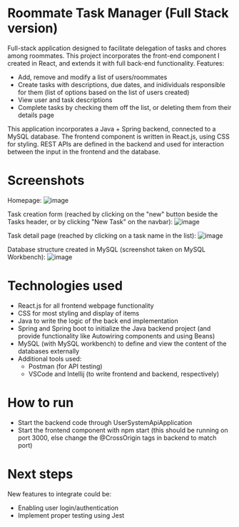 # Roommate Task Manager (Full Stack version)
Full-stack application designed to facilitate delegation of tasks and chores among roommates. This project incorporates the front-end component I created in React, and extends it with full back-end functionality. Features: 
- Add, remove and modify a list of users/roommates
- Create tasks with descriptions, due dates, and inidividuals responsible for them (list of options based on the list of users created)
- View user and task descriptions
- Complete tasks by checking them off the list, or deleting them from their details page

This application incorporates a Java + Spring backend, connected to a MySQL database. The frontend component is written in React.js, using CSS for styling. REST APIs are defined in the backend and used for interaction between the input in the frontend and the database. 

# Screenshots
Homepage: 
![image](https://github.com/AyazCiplak/fullstack-roommate-task-manager/assets/97311304/0964974d-9f44-41df-b6e0-5c15ac1263e6)

Task creation form (reached by clicking on the "new" button beside the Tasks header, or by clicking "New Task" on the navbar):
![image](https://github.com/AyazCiplak/fullstack-roommate-task-manager/assets/97311304/b3c2d913-d1b5-4d74-ab92-000606471869)

Task detail page (reached by clicking on a task name in the list): 
![image](https://github.com/AyazCiplak/fullstack-roommate-task-manager/assets/97311304/cbc939b1-67fc-4568-a20c-b061ec016d1a)

Database structure created in MySQL (screenshot taken on MySQL Workbench):
![image](https://github.com/AyazCiplak/fullstack-roommate-task-manager/assets/97311304/9cd418af-61a6-455b-83d6-43467edd170f)


# Technologies used 
- React.js for all frontend webpage functionality
- CSS for most styling and display of items
- Java to write the logic of the back end implementation
- Spring and Spring boot to initialize the Java backend project (and provide functionality like Autowiring components and using Beans)
- MySQL (with MySQL workbench) to define and view the content of the databases externally
- Additional tools used:
  - Postman (for API testing)
  - VSCode and Intellij (to write frontend and backend, respectively)

# How to run 
- Start the backend code through UserSystemApiApplication
- Start the frontend component with npm start (this should be running on port 3000, else change the @CrossOrigin tags in backend to match port)

# Next steps
New features to integrate could be: 
- Enabling user login/authentication
- Implement proper testing using Jest
